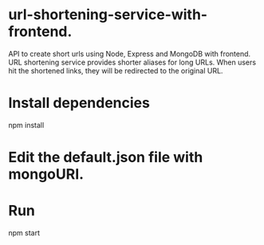 # url-shortening-service-with-frontend.
API to create short urls using Node, Express and MongoDB with frontend.
URL shortening service provides shorter aliases for long URLs. When users hit the shortened links, they will be redirected to the original URL.
# Install dependencies
npm install

# Edit the default.json file with mongoURI.

# Run
npm start
